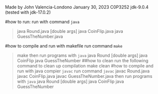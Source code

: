 Made by John Valencia-Londono
January 30, 2023
C0P3252
jdk-9.0.4 (tested with jdk-17.0.2)

#how to run:
run with command `java`
>java Round.java [double args]
>java CoinFlip.java
>java GuessTheNumber.java

#how to compile and run with makefile
run command `make`
>make
then run programs with `java`
>java Round [double args]
>java CoinFlip
>java GuessTheNumber
##how to clean
run the following command to clean up compilation
>make clean
#how to compile and run with java compier `javac`
run command `javac`
javac Round.java
>javac CoinFlip.java
>javac GuessTheNumber.java
then run programs with `java`
>java Round [double args]
>java CoinFlip
>java GuessTheNumber
